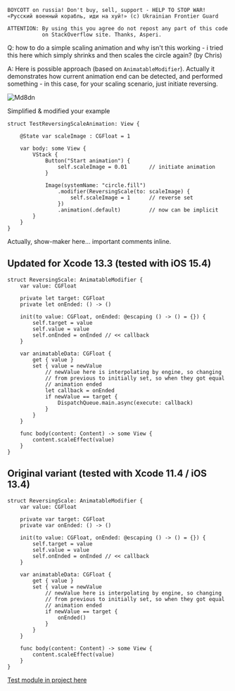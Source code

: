 ```
BOYCOTT on russia! Don't buy, sell, support - HELP TO STOP WAR!
«Русский военный корабль, иди на хуй!» (c) Ukrainian Frontier Guard

ATTENTION: By using this you agree do not repost any part of this code
           on StackOverflow site. Thanks, Asperi.
```

Q: how to do a simple scaling animation and why isn't this working - i tried this here which 
simply shrinks and then scales the circle again? (by Chris)

A: Here is possible approach (based on `AnimatableModifier`). Actually it demonstrates 
how current animation end can be detected, and performed something - in this 
case, for your scaling scenario, just initiate reversing.

![Md8dn](https://user-images.githubusercontent.com/62171579/164772728-c0d7188b-e355-418b-84b8-16b4bedc5c43.gif)

Simplified & modified your example

```
struct TestReversingScaleAnimation: View {

    @State var scaleImage : CGFloat = 1

    var body: some View {
        VStack {
            Button("Start animation") {
                self.scaleImage = 0.01       // initiate animation
            }

            Image(systemName: "circle.fill")
                .modifier(ReversingScale(to: scaleImage) {
                    self.scaleImage = 1      // reverse set
                })
                .animation(.default)         // now can be implicit
        }
    }
}
```

Actually, show-maker here... important comments inline.

## Updated for Xcode 13.3 (tested with iOS 15.4) ##

```
struct ReversingScale: AnimatableModifier {
    var value: CGFloat

    private let target: CGFloat
    private let onEnded: () -> ()

    init(to value: CGFloat, onEnded: @escaping () -> () = {}) {
        self.target = value
        self.value = value
        self.onEnded = onEnded // << callback
    }

    var animatableData: CGFloat {
        get { value }
        set { value = newValue
            // newValue here is interpolating by engine, so changing
            // from previous to initially set, so when they got equal
            // animation ended
            let callback = onEnded
            if newValue == target {
				DispatchQueue.main.async(execute: callback)
            }
        }
    }

    func body(content: Content) -> some View {
        content.scaleEffect(value)
    }
}
```

## Original variant (tested with Xcode 11.4 / iOS 13.4) ##

```
struct ReversingScale: AnimatableModifier {
    var value: CGFloat

    private var target: CGFloat
    private var onEnded: () -> ()

    init(to value: CGFloat, onEnded: @escaping () -> () = {}) {
        self.target = value
        self.value = value
        self.onEnded = onEnded // << callback
    }

    var animatableData: CGFloat {
        get { value }
        set { value = newValue
            // newValue here is interpolating by engine, so changing
            // from previous to initially set, so when they got equal
            // animation ended
            if newValue == target {
                onEnded()
            }
        }
    }

    func body(content: Content) -> some View {
        content.scaleEffect(value)
    }
}
```

[Test module in project here](https://github.com/Asperi-Demo/4SwiftUI/blob/master/PlayOn_iOS/PlayOn_iOS/Findings/TestReversingScaleAnimation.swift)
